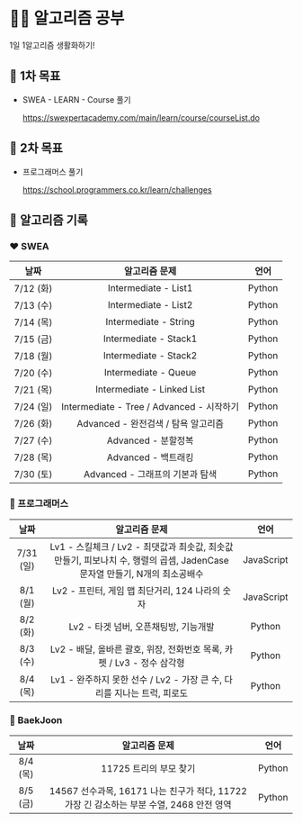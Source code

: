 # 👩‍💻 알고리즘 공부

1일 1알고리즘 생활화하기!

## 📌 1차 목표

- SWEA - LEARN - Course 풀기

  https://swexpertacademy.com/main/learn/course/courseList.do

## 📌 2차 목표

- 프로그래머스 풀기

  https://school.programmers.co.kr/learn/challenges

## 📅 알고리즘 기록

### ❤ SWEA

|   날짜    |               알고리즘 문제               |  언어  |
| :-------: | :---------------------------------------: | :----: |
| 7/12 (화) |           Intermediate - List1            | Python |
| 7/13 (수) |           Intermediate - List2            | Python |
| 7/14 (목) |           Intermediate - String           | Python |
| 7/15 (금) |           Intermediate - Stack1           | Python |
| 7/18 (월) |           Intermediate - Stack2           | Python |
| 7/20 (수) |           Intermediate - Queue            | Python |
| 7/21 (목) |        Intermediate - Linked List         | Python |
| 7/24 (일) | Intermediate - Tree / Advanced - 시작하기 | Python |
| 7/26 (화) |    Advanced - 완전검색 / 탐욕 알고리즘    | Python |
| 7/27 (수) |            Advanced - 분할정복            | Python |
| 7/28 (목) |            Advanced - 백트래킹            | Python |
| 7/30 (토) |      Advanced - 그래프의 기본과 탐색      | Python |

### 🧡 프로그래머스

|   날짜    |                                                       알고리즘 문제                                                        |    언어    |
| :-------: | :------------------------------------------------------------------------------------------------------------------------: | :--------: |
| 7/31 (일) | Lv1 - 스킬체크 / Lv2 - 최댓값과 최솟값, 최솟값 만들기, 피보나치 수, 행렬의 곱셈, JadenCase 문자열 만들기, N개의 최소공배수 | JavaScript |
| 8/1 (월)  |                                      Lv2 - 프린터, 게임 맵 최단거리, 124 나라의 숫자                                       | JavaScript |
| 8/2 (화)  |                                           Lv2 - 타겟 넘버, 오픈채팅방, 기능개발                                            |   Python   |
| 8/3 (수)  |                           Lv2 - 배달, 올바른 괄호, 위장, 전화번호 목록, 카펫 / Lv3 - 정수 삼각형                           |   Python   |
| 8/4 (목)  |                          Lv1 - 완주하지 못한 선수 / Lv2 - 가장 큰 수, 다리를 지나는 트럭, 피로도                           |   Python   |

### 💛 BaekJoon

|   날짜   |                                      알고리즘 문제                                       |  언어  |
| :------: | :--------------------------------------------------------------------------------------: | :----: |
| 8/4 (목) |                                  11725 트리의 부모 찾기                                  | Python |
| 8/5 (금) | 14567 선수과목, 16171 나는 친구가 적다, 11722 가장 긴 감소하는 부분 수열, 2468 안전 영역 | Python |
